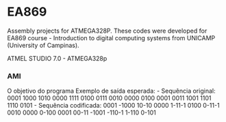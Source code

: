 # EA869
Assembly projects for ATMEGA328P. These codes were developed for EA869 course - Introduction to digital computing systems from UNICAMP (University of Campinas).

ATMEL STUDIO 7.0 - ATMEGA328p

<h3>AMI</h3>
O objetivo do programa 
  Exemplo de saída esperada:
- Sequência original:
0001 1000 1010 0000 1111 0100 0111 0010 0000 0100 0001 0011 1001 1101 1110 0101
- Sequência codificada:
0001 -1000 10-10 0000 1-11-1 0100 0-11-1 0010 0000 0-100 0001 00-11 -1001 -110-1 1-110 0-101
